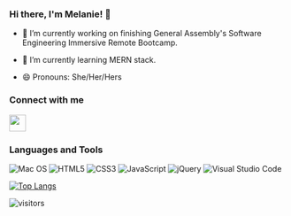 ### Hi there, I'm Melanie! 👋

- 🔭 I’m currently working on finishing General Assembly's Software Engineering Immersive Remote Bootcamp.

- 🌱 I’m currently learning MERN stack.

- 😄 Pronouns: She/Her/Hers

### Connect with me

<a href="https://www.linkedin.com/in/melaniefrancisco" target="blank"><img src="https://upload.wikimedia.org/wikipedia/commons/c/ca/LinkedIn_logo_initials.png" alt=" " height="30"/></a>

### Languages and Tools

![Mac OS](https://img.shields.io/badge/mac%20os-000000?style=for-the-badge&logo=macos&logoColor=F0F0F0)
![HTML5](https://img.shields.io/badge/html5-%23E34F26.svg?style=for-the-badge&logo=html5&logoColor=white)
![CSS3](https://img.shields.io/badge/css3-%231572B6.svg?style=for-the-badge&logo=css3&logoColor=white) 
![JavaScript](https://img.shields.io/badge/javascript-%23323330.svg?style=for-the-badge&logo=javascript&logoColor=%23F7DF1E)
![jQuery](https://img.shields.io/badge/jquery-%230769AD.svg?style=for-the-badge&logo=jquery&logoColor=white)
![Visual Studio Code](https://img.shields.io/badge/Visual%20Studio%20Code-0078d7.svg?style=for-the-badge&logo=visual-studio-code&logoColor=white)

[![Top Langs](https://github-readme-stats.vercel.app/api/top-langs/?username=m3lfrancisco&layout=compact&theme=react)](https://github.com/m3lfrancisco/github-readme-stats)

![visitors](https://visitor-badge.glitch.me/badge?page_id=m3lfrancisco.visitor-badge&left_color=gray&right_color=blue)

<!--
**m3lfrancisco/m3lfrancisco** is a ✨ _special_ ✨ repository because its `README.md` (this file) appears on your GitHub profile.

Here are some ideas to get you started:

- 🔭 I’m currently working on ...
- 🌱 I’m currently learning ...
- 👯 I’m looking to collaborate on ...
- 🤔 I’m looking for help with ...
- 💬 Ask me about ...
- 📫 How to reach me: ...
- 😄 Pronouns: ...
- ⚡ Fun fact: ...
-->
